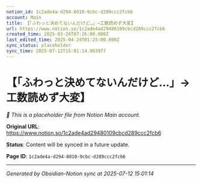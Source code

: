 ```yaml
---
notion_id: 1c2ade4a-d294-8010-9cbc-d289ccc2fcb6
account: Main
title: 【「ふわっと決めてないんだけど…」→工数読めず大変】
url: https://www.notion.so/1c2ade4ad29480109cbcd289ccc2fcb6
created_time: 2025-03-26T07:26:00.000Z
last_edited_time: 2025-04-24T01:25:00.000Z
sync_status: placeholder
sync_time: 2025-07-12T15:01:14.983977
---
```


# 【「ふわっと決めてないんだけど…」→工数読めず大変】

*🔄 This is a placeholder file from Notion Main account.*

**Original URL**: https://www.notion.so/1c2ade4ad29480109cbcd289ccc2fcb6

**Status**: Content will be synced in a future update.

**Page ID**: `1c2ade4a-d294-8010-9cbc-d289ccc2fcb6`

---

*Generated by Obsidian-Notion sync at 2025-07-12 15:01:14*
